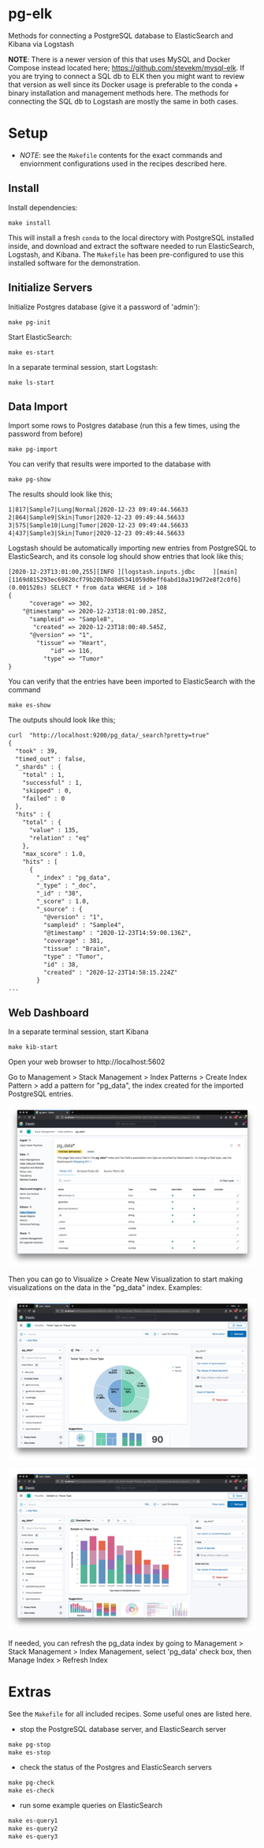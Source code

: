 # pg-elk

Methods for connecting a PostgreSQL database to ElasticSearch and Kibana via Logstash

**NOTE**: There is a newer version of this that uses MySQL and Docker Compose instead located here; https://github.com/stevekm/mysql-elk. If you are trying to connect a SQL db to ELK then you might want to review that version as well since its Docker usage is preferable to the conda + binary installation and management methods here. The methods for connecting the SQL db to Logstash are mostly the same in both cases.

# Setup

- *NOTE*: see the `Makefile` contents for the exact commands and enviornment configurations used in the recipes described here.

## Install

Install dependencies:

```
make install
```

This will install a fresh `conda` to the local directory with PostgreSQL installed inside, and download and extract the software needed to run ElasticSearch, Logstash, and Kibana. The `Makefile` has been pre-configured to use this installed software for the demonstration.

## Initialize Servers

Initialize Postgres database (give it a password of 'admin'):

```
make pg-init
```

Start ElasticSearch:

```
make es-start
```

In a separate terminal session, start Logstash:

```
make ls-start
```

## Data Import

Import some rows to Postgres database (run this a few times, using the password from before)

```
make pg-import
```

You can verify that results were imported to the database with 

```
make pg-show
```

The results should look like this;

```
1|817|Sample7|Lung|Normal|2020-12-23 09:49:44.56633
2|864|Sample9|Skin|Tumor|2020-12-23 09:49:44.56633
3|575|Sample10|Lung|Tumor|2020-12-23 09:49:44.56633
4|437|Sample3|Skin|Tumor|2020-12-23 09:49:44.56633
```

Logstash should be automatically importing new entries from PostgreSQL to ElasticSearch, and its console log should show entries that look like this;

```
[2020-12-23T13:01:00,255][INFO ][logstash.inputs.jdbc     ][main][1169d815293ec69820cf79b20b70d8d5341059d0eff6abd10a319d72e8f2c0f6] (0.001520s) SELECT * from data WHERE id > 108
{
      "coverage" => 302,
    "@timestamp" => 2020-12-23T18:01:00.285Z,
      "sampleid" => "Sample8",
       "created" => 2020-12-23T18:00:40.545Z,
      "@version" => "1",
        "tissue" => "Heart",
            "id" => 116,
          "type" => "Tumor"
}
```

You can verify that the entries have been imported to ElasticSearch with the command

```
make es-show
```

The outputs should look like this;

```
curl  "http://localhost:9200/pg_data/_search?pretty=true"
{
  "took" : 39,
  "timed_out" : false,
  "_shards" : {
    "total" : 1,
    "successful" : 1,
    "skipped" : 0,
    "failed" : 0
  },
  "hits" : {
    "total" : {
      "value" : 135,
      "relation" : "eq"
    },
    "max_score" : 1.0,
    "hits" : [
      {
        "_index" : "pg_data",
        "_type" : "_doc",
        "_id" : "38",
        "_score" : 1.0,
        "_source" : {
          "@version" : "1",
          "sampleid" : "Sample4",
          "@timestamp" : "2020-12-23T14:59:00.136Z",
          "coverage" : 381,
          "tissue" : "Brain",
          "type" : "Tumor",
          "id" : 38,
          "created" : "2020-12-23T14:58:15.224Z"
        }
...
```

## Web Dashboard

In a separate terminal session, start Kibana

```
make kib-start
```

Open your web browser to http://localhost:5602

Go to Management > Stack Management > Index Patterns > Create Index Pattern > add a pattern for "pg_data", the index created for the imported PostgreSQL entries.

![screenshot](https://github.com/stevekm/pg-elk/raw/master/images/Screen%20Shot%202020-12-23%20at%202.56.48%20PM.png)

Then you can go to Visualize > Create New Visualization to start making visualizations on the data in the "pg_data" index. Examples:

![screenshot](https://github.com/stevekm/pg-elk/raw/master/images/Screen%20Shot%202020-12-23%20at%2010.04.33%20AM.png)

![screenshot](https://github.com/stevekm/pg-elk/raw/master/images/Screen%20Shot%202020-12-23%20at%2010.08.09%20AM.png)

If needed, you can refresh the pg_data index by going to Management > Stack Management > Index Management, select 'pg_data' check box, then Manage Index > Refresh Index

# Extras

See the `Makefile` for all included recipes. Some useful ones are listed here.

- stop the PostgreSQL database server, and ElasticSearch server

```
make pg-stop
make es-stop
```

- check the status of the Postgres and ElasticSearch servers

```
make pg-check
make es-check
```

- run some example queries on ElasticSearch

```
make es-query1
make es-query2
make es-query3
```

